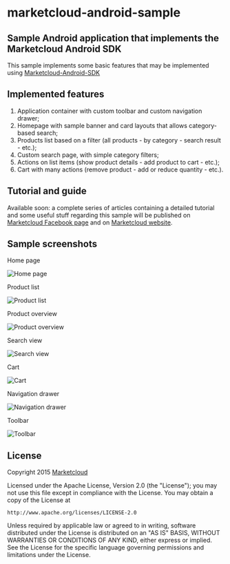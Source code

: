 # marketcloud-android-sample #

## Sample Android application that implements the Marketcloud Android SDK ##

This sample implements some basic features that may be implemented using [Marketcloud-Android-SDK](https://github.com/Marketcloud/marketcloud-android-sdk.git)

## Implemented features ##

1. Application container with custom toolbar and custom navigation drawer;
2. Homepage with sample banner and card layouts that allows category-based search;
3. Products list based on a filter (all products - by category - search result - etc.);
4. Custom search page, with simple category filters;
5. Actions on list items (show product details - add product to cart - etc.);
6. Cart with many actions (remove product - add or reduce quantity - etc.).

## Tutorial and guide ##

Available soon: a complete series of articles containing a detailed tutorial and some useful stuff regarding this sample will be published on [Marketcloud Facebook page](https://www.facebook.com/Marketcloud/?fref=ts) and on [Marketcloud website](http://www.marketcloud.it).

## Sample screenshots ##

Home page 

![Home page](/MarketcloudExample/screenshots/Home.png)

Product list

![Product list](/MarketcloudExample/screenshots/Products%20list.png)

Product overview

![Product overview](/MarketcloudExample/screenshots/Product%20overview.png)

Search view

![Search view](/MarketcloudExample/screenshots/Search.png)

Cart

![Cart](/MarketcloudExample/screenshots/Cart.png)

Navigation drawer

![Navigation drawer](/MarketcloudExample/screenshots/Navigation%20drawer.png)

Toolbar

![Toolbar](/MarketcloudExample/screenshots/Toolbar.png)

## License ##

Copyright 2015 [Marketcloud](http://www.marketcloud.it)

Licensed under the Apache License, Version 2.0 (the "License");
you may not use this file except in compliance with the License.
You may obtain a copy of the License at

    http://www.apache.org/licenses/LICENSE-2.0

Unless required by applicable law or agreed to in writing, software
distributed under the License is distributed on an "AS IS" BASIS,
WITHOUT WARRANTIES OR CONDITIONS OF ANY KIND, either express or implied.
See the License for the specific language governing permissions and
limitations under the License.
